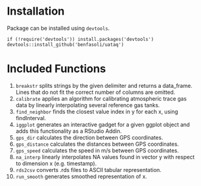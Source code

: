 # Installation
Package can be installed using `devtools`.
```
if (!require('devtools')) install.packages('devtools')
devtools::install_github('benfasoli/uataq')
```

# Included Functions

1. `breakstr` splits strings by the given delimiter and returns a data_frame. Lines that do not fit the correct number of columns are omitted.
2. `calibrate` applies an algorithm for calibrating atmospheric trace gas data by linearly interpolating several reference gas tanks.
3. `find_neighbor` finds the closest value index in y for each x, using findInterval.
4. `iggplot` generates an interactive gadget for a given ggplot object and adds this functionality as a RStudio Addin.
5. `gps_dir` calculates the direction between GPS coordinates.
6. `gps_distance` calculates the distances between GPS coordinates.
7. `gps_speed` calculates the speed in m/s between GPS coordinates.
8. `na_interp` linearly interpolates NA values found in vector y with respect to dimension x (e.g. timestamp).
9. `rds2csv` converts .rds files to ASCII tabular representation.
10. `run_smooth` generates smoothed representation of x.
